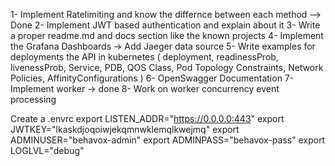 1- Implement Ratelimiting and know the differnce between each method --> Done
2- Implement JWT based authentication and explain about it
3- Write a proper readme.md and docs section like the known projects
4- Implement the Grafana Dashboards -> Add Jaeger data source
5- Write examples for deployments the API in kubernetes ( deployment, readinessProb, livenessProb, Service, PDB, QOS Class, Pod Topology Constraints, Network Policies, AffinityConfigurations )
6- OpenSwagger Documentation
7- Implement worker -> done
8- Work on worker concurrency event processing



Create a .envrc
export LISTEN_ADDR="https://0.0.0.0:443"
export JWTKEY="lkaskdjoqoiwjekqmnwklemqlkwejmq"
export ADMINUSER="behavox-admin"
export ADMINPASS="behavox-pass"
export LOGLVL="debug"